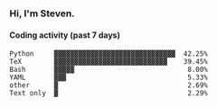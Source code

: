 ### Hi, I'm Steven.

#### Coding activity (past 7 days)
```
Python     ▓▓▓▓▓▓▓▓▓▓▓▓▓▓▓▓▓▓▓▓▓▓▓▓▓▓▓▓▓▓  42.25%
TeX        ▓▓▓▓▓▓▓▓▓▓▓▓▓▓▓▓▓▓▓▓▓▓▓▓▓▓▓▓    39.45%
Bash       ▓▓▓▓▓                            8.00%
YAML       ▓▓▓                              5.33%
other      ▓                                2.69%
Text only  ▓                                2.29%
```
